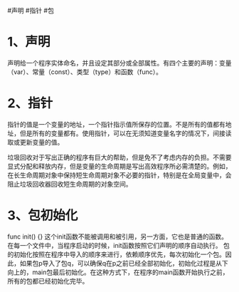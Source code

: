 #声明  #指针  #包

# 1、声明
声明给一个程序实体命名，并且设定其部分或全部属性。有四个主要的声明：变量（var）、常量（const）、类型（type）和函数（func）。

# 2、指针
指针的值是一个变量的地址，一个指针指示值所保存的位置。不是所有的值都有地址，但是所有的变量都有。使用指针，可以在无须知道变量名字的情况下，间接读取或更新变量的值。

垃圾回收对于写出正确的程序有巨大的帮助，但是免不了考虑内存的负担。不需要显式分配和释放内存，但是变量的生命周期是写出高效程序所必需清楚的。例如，在长生命周期对象中保持短生命周期对象不必要的指针，特别是在全局变量中，会阻止垃圾回收器回收短生命周期的对象空间。

# 3、包初始化
func init() {} 
这个init函数不能被调用和被引用，另一方面，它也是普通的函数。在每一个文件中，当程序启动的时候，init函数按照它们声明的顺序自动执行。
包的初始化按照在程序中导入的顺序来进行，依赖顺序优先，每次初始化一个包。因此，如果包p导入了包q，可以确保q在p之前已经全部初始化，初始化过程是从下向上的，main包最后初始化。在这种方式下，在程序的main函数开始执行之前，所有的包都已经初始化完毕。

